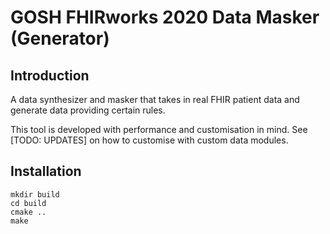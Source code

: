 # GOSH FHIRworks 2020 Data Masker (Generator)

## Introduction

A data synthesizer and masker that takes in real FHIR patient data and generate data providing certain rules.

This tool is developed with performance and customisation in mind. See [TODO: UPDATES] on how to customise with custom data modules.

## Installation

```shell script
mkdir build
cd build
cmake ..
make
```

